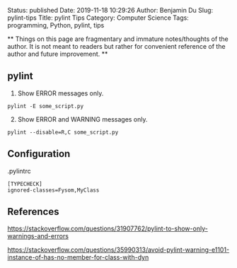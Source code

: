 Status: published
Date: 2019-11-18 10:29:26
Author: Benjamin Du
Slug: pylint-tips
Title: pylint Tips
Category: Computer Science
Tags: programming, Python, pylint, tips

**
Things on this page are fragmentary and immature notes/thoughts of the author.
It is not meant to readers but rather for convenient reference of the author and future improvement.
**


## pylint

1. Show ERROR messages only.
```
pylint -E some_script.py
```

2. Show ERROR and WARNING messages only.
```
pylint --disable=R,C some_script.py
```

## Configuration

.pylintrc 
```
[TYPECHECK]
ignored-classes=Fysom,MyClass
```
## References

https://stackoverflow.com/questions/31907762/pylint-to-show-only-warnings-and-errors

https://stackoverflow.com/questions/35990313/avoid-pylint-warning-e1101-instance-of-has-no-member-for-class-with-dyn
